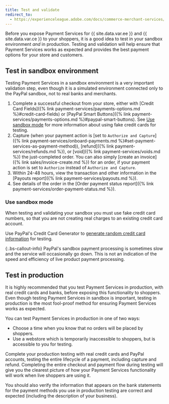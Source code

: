 ```yaml
---
title: Test and validate
redirect_to:
  - https://experienceleague.adobe.com/docs/commerce-merchant-services/payment-services/get-started/sandbox.html
---
```


Before you expose Payment Services for {{ site.data.var.ee }} and {{ site.data.var.ce }} to your shoppers, it is a good idea to test in your sandbox environment _and_ in production. Testing and validation will help ensure that Payment Services works as expected and provides the best payment options for your store and customers.

## Test in sandbox environment

Testing Payment Services in a sandbox environment is a very important validation step, even though it is a simulated environment connected only to the PayPal sandbox, not to real banks and merchants.

1. Complete a successful checkout from your store, either with [Credit Card Fields]({% link payment-services/payments-options.md %}#credit-card-fields) or [PayPal Smart Buttons]({% link payment-services/payments-options.md %}#paypal-smart-buttons). See [Use sandbox mode](#use-sandbox-mode) for more information about using fake credit cards for testing.
1. Capture (when your payment action is [set to `Authorize and Capture`]({% link payment-services/onboard-payments.md %}#set-payment-services-as-payment-method)), [refund]({% link payment-services/refunds.md %}), or [void]({% link payment-services/voids.md %}) the just-completed order. You can also simply [create an invoice]({% link sales/invoice-create.md %}) for an order, if your payment action is set to `Authorize` instead of `Authorize and Capture`.
1. Within 24-48 hours, view the transaction and other information in the [Payouts report]({% link payment-services/payouts.md %}).
1. See details of the order in the [Order payment status report]({% link payment-services/order-payment-status.md %}).

### Use sandbox mode

When testing and validating your sandbox you must use fake credit card numbers, so that you are not creating real charges to an existing credit card account.

Use PayPal's Credit Card Generator to [generate random credit card information](https://www.paypal.com/us/smarthelp/article/where-can-i-find-test-credit-card-numbers-ts2157) for testing.

   {:.bs-callout-info}
   PayPal's sandbox payment processing is sometimes slow and the service will occasionally go down. This is not an indication of the speed and efficiency of live product payment processing.

## Test in production

It is highly recommended that you test Payment Services in production, with real credit cards and banks, before exposing this functionality to shoppers. Even though testing Payment Services in sandbox is important, testing in production is the most fool-proof method for ensuring Payment Services works as expected.

You can test Payment Services in production in one of two ways:

* Choose a time when you know that no orders will be placed by shoppers.
* Use a webstore which is temporarily inaccessible to shoppers, but is accessible to you for testing.

Complete your production testing with real credit cards and PayPal accounts, testing the entire lifecycle of a payment, including capture and refund. Completing the entire checkout and payment flow during testing will give you the clearest picture of how your Payment Services functionality will work when live shoppers are using it.

You should also verify the information that appears on the bank statements for the payment methods you use in production testing are correct and expected (including the description of your business).